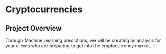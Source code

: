 # Cryptocurrencies

## Project Overview
Through Machine Learning predictions, we will be creating an analysis for your clients who are preparing to get into the cryptocurrency market.
